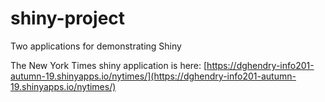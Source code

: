 # shiny-project
Two applications for demonstrating Shiny

The New York Times shiny application is here: 
[https://dghendry-info201-autumn-19.shinyapps.io/nytimes/](https://dghendry-info201-autumn-19.shinyapps.io/nytimes/)
